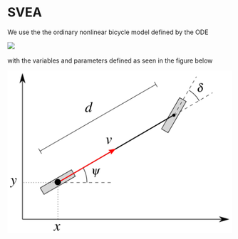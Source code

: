 # SVEA

We use the the ordinary nonlinear bicycle model defined by the ODE

<!--
\large\displaystyle\begin{align*}\dot{x} &= v \cos \psi \\ \dot{y} &= v \sin \psi \\ \dot{\psi} &= \frac{v}{d} \tan \delta \\ \end{align*}
-->
<img src="https://render.githubusercontent.com/render/math?math=%5Clarge%5Cdisplaystyle%0A%5Cbegin%7Balign*%7D%0A%20%20%20%20%5Cdot%7Bx%7D%20%26%3D%20v%20%5Ccos%20%5Cpsi%20%5C%5C%0A%20%20%20%20%5Cdot%7By%7D%20%26%3D%20v%20%5Csin%20%5Cpsi%20%5C%5C%0A%20%20%20%20%5Cdot%7B%5Cpsi%7D%20%26%3D%20%5Cfrac%7Bv%7D%7Bd%7D%20%5Ctan%20%5Cdelta%20%5C%5C%0A%5Cend%7Balign*%7D%0A">

with the variables and parameters defined as seen in the figure below

![Model](./docs/static/model.svg "Model")
